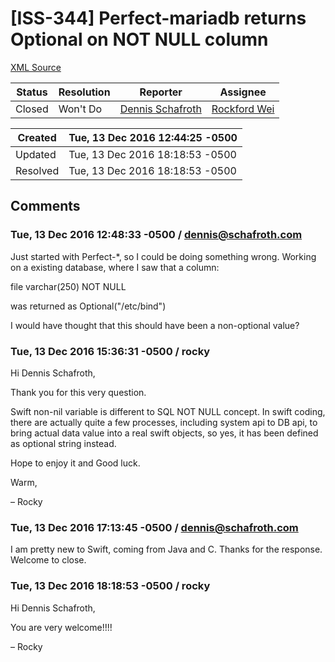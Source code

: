 # [ISS-344] Perfect-mariadb returns Optional on NOT NULL column

[XML Source](../xml/ISS-344.xml)
<p></p>





Status|Resolution|Reporter|Assignee
------|----------|--------|--------
Closed|Won't Do|[Dennis Schafroth](dennis@schafroth.com)|[Rockford Wei]($rocky)





Created|Tue, 13 Dec 2016 12:44:25 -0500
-------|--------------
Updated|Tue, 13 Dec 2016 18:18:53 -0500
Resolved|Tue, 13 Dec 2016 18:18:53 -0500


## Comments




### Tue, 13 Dec 2016 12:48:33 -0500 / dennis@schafroth.com 

<p><p>Just started with Perfect-*,  so I could be doing something wrong. Working on a existing database, where I saw that a column:</p>

<p>file varchar(250) NOT NULL </p>

<p>was returned as Optional("/etc/bind")</p>

<p>I would have thought that this should have been a non-optional value? </p></p>


### Tue, 13 Dec 2016 15:36:31 -0500 / rocky 

<p><p>Hi Dennis Schafroth,</p>

<p>Thank you for this very question.</p>

<p>Swift non-nil variable is different to SQL NOT NULL concept. In swift coding, there are actually quite a few processes, including system api to DB api, to bring actual data value into a real swift objects, so yes, it has been defined as optional string instead.</p>

<p>Hope to enjoy it and Good luck.</p>

<p>Warm,</p>

<p>– Rocky</p></p>


### Tue, 13 Dec 2016 17:13:45 -0500 / dennis@schafroth.com 

<p><p>I am pretty new to Swift, coming from Java and C. Thanks for the response. Welcome to close.</p></p>


### Tue, 13 Dec 2016 18:18:53 -0500 / rocky 

<p><p>Hi Dennis Schafroth,</p>

<p>You are very welcome!!!!</p>

<p>– Rocky</p></p>


